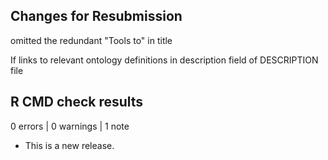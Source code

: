 ## Changes for Resubmission

omitted the redundant "Tools to" in title

If links to relevant ontology definitions in description field of DESCRIPTION file


## R CMD check results

0 errors | 0 warnings | 1 note

* This is a new release.
